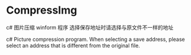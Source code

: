 # CompressImg

c# 图片压缩 winform 程序
选择保存地址时请选择与原文件不一样的地址


c# Picture compression program.
When selecting a save address, please select an address that is different from the original file.

